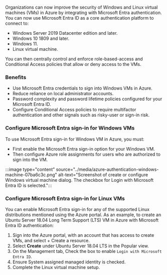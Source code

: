 Organizations can now improve the security of Windows and Linux virtual machines (VMs) in Azure by integrating with Microsoft Entra authentication. You can now use Microsoft Entra ID as a core authentication platform to connect to:

 -  Windows Server 2019 Datacenter edition and later.
 -  Windows 10 1809 and later.
 -  Windows 11.
 -  Linux virtual machine.

You can then centrally control and enforce role-based-access and Conditional Access policies that allow or deny access to the VMs.

### Benefits

 -  Use Microsoft Entra credentials to sign into Windows VMs in Azure.
 -  Reduce reliance on local administrator accounts.
 -  Password complexity and password lifetime policies configured for your Microsoft Entra ID.
 -  Configure Conditional Access policies to require multifactor authentication and other signals such as risky-user or sign-in risk.

### Configure Microsoft Entra sign-in for Windows VMs

To use Microsoft Entra sign-in for Windows VM in Azure, you must:

 -  First enable the Microsoft Entra sign-in option for your Windows VM.
 -  Then configure Azure role assignments for users who are authorized to sign into the VM.

:::image type="content" source="../media/azure-authentication-windows-machine-07ba6c3c.png" alt-text="Screenshot of create or configure Windows virtual machine dialog.  The checkbox for Login with Microsoft Entra ID is selected.":::


### Configure Microsoft Entra sign-in for Linux VMs

You can enable Microsoft Entra sign-in for any of the supported Linux distributions mentioned using the Azure portal. As an example, to create an Ubuntu Server 18.04 Long Term Support (LTS) VM in Azure with Microsoft Entra ID authentication:

1.  Sign into the Azure portal, with an account that has access to create VMs, and select + Create a resource.
2.  Select **Create** under Ubuntu Server 18.04 LTS in the Popular view.
3.  On the Management tab, Check the box to enable `Login with Microsoft Entra ID`.
4.  Ensure System assigned managed identity is checked.
5.  Complete the Linux virtual machine setup.
